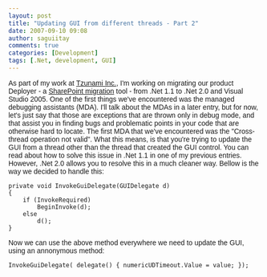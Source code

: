 ```yaml
---
layout: post
title: "Updating GUI from different threads - Part 2"
date: 2007-09-10 09:08
author: saguiitay
comments: true
categories: [Development]
tags: [.Net, development, GUI]
---
```

<span style="font-family:arial;">As part of my work at </span>[<span style="font-family:arial;">Tzunami Inc.</span>](http://www.tzunami.com/)<span style="font-family:arial;">, I'm working on migrating our product Deployer - a </span>[<span style="font-family:arial;">SharePoint migration</span>](http://www.tzunami.com/products)<span style="font-family:arial;"> tool - from .Net 1.1 to .Net 2.0 and Visual Studio 2005. One of the first things we've encountered was the managed debugging assistants (MDA). I'll talk about the MDAs in a later entry, but for now, let's just say that those are exceptions that are thrown only in debug mode, and that assist you in finding bugs and problematic points in your code that are otherwise hard to locate. The first MDA that we've encountered was the "Cross-thread operation not valid". What this means, is that you're trying to update the GUI from a thread other than the thread that created the GUI control. You can read about how to solve this issue in .Net 1.1 in one of my previous entries. However, .Net 2.0 allows you to resolve this in a much cleaner way. Bellow is the way we decided to handle this:</span>

``` c#:html:nocontrols:nogutter
private void InvokeGuiDelegate(GUIDelegate d)
{
    if (InvokeRequired)
        BeginInvoke(d);
    else
        d();
}
```

<span style="font-family:arial;">Now we can use the above method everywhere we need to update the GUI, using an annonymous method:</span>

``` c#:html:nocontrols:nogutter
InvokeGuiDelegate( delegate() { numericUDTimeout.Value = value; });
```



